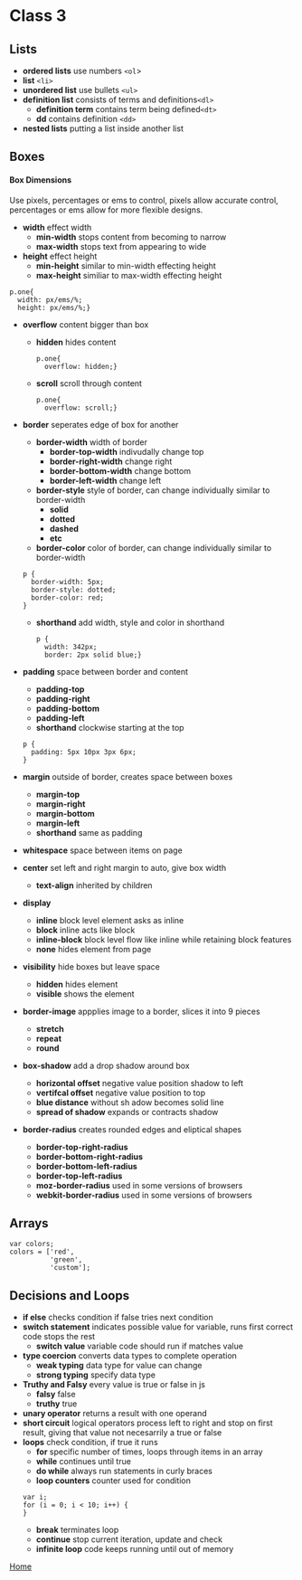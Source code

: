 # Class 3 

## Lists
- **ordered lists** use numbers `<ol`>
- **list** `<li>`
- **unordered list** use bullets `<ul>`
- **definition list** consists of terms and definitions`<dl>`
  - **definition term** contains term being defined`<dt>`
  - **dd** contains definition `<dd>`
- **nested lists** putting a list inside another list

## Boxes
#### Box Dimensions
Use pixels, percentages or ems to control, pixels allow accurate control, percentages or ems allow for more flexible designs.
  - **width** effect width
    - **min-width** stops content from becoming to narrow 
    - **max-width** stops text from appearing to wide
  - **height** effect height
    - **min-height** similar to min-width effecting height
    - **max-height** similiar to max-width effecting height
  ```
  p.one{
    width: px/ems/%;
    height: px/ems/%;}
  ```
  - **overflow** content bigger than box
    - **hidden** hides content
      ```
      p.one{
        overflow: hidden;}
    - **scroll** scroll through content
      ```
      p.one{
        overflow: scroll;}
      ```
  - **border** seperates edge of box for another
    - **border-width** width of border 
      - **border-top-width** indivudally change top
      - **border-right-width** change right
      - **border-bottom-width** change bottom
      - **border-left-width** change left
    - **border-style** style of border, can change individually similar to border-width
      - **solid**
      - **dotted**
      - **dashed**
      - **etc**
    - **border-color**  color of border, can change individually similar to border-width
    ```
    p {
      border-width: 5px;
      border-style: dotted;
      border-color: red;
    }
    ```
    - **shorthand** add width, style and color in shorthand
      ```
      p {
        width: 342px;
        border: 2px solid blue;}
      ```

  - **padding** space between border and content
    - **padding-top**
    - **padding-right**
    - **padding-bottom**
    - **padding-left**
    - **shorthand** clockwise starting at the top
    ```
    p {
      padding: 5px 10px 3px 6px;
    }
    ```
  - **margin** outside of border, creates space between boxes
    - **margin-top**
    - **margin-right**
    - **margin-bottom**
    - **margin-left**
    - **shorthand** same as padding
  - **whitespace** space between items on page
  - **center** set left and right margin to auto, give box width 
    - **text-align** inherited by children
  - **display**
    - **inline** block level element asks as inline
    - **block** inline acts like block
    - **inline-block** block level flow like inline while retaining block features
    - **none** hides element from page
  - **visibility** hide boxes but leave space
    - **hidden** hides element
    - **visible** shows the element
  - **border-image** appplies image to a border, slices it into 9 pieces
    - **stretch**
    - **repeat**
    - **round**
  - **box-shadow** add a drop shadow around box
    - **horizontal offset** negative value position shadow to left
    - **vertifcal offset** negative value position to top
    - **blue distance** without sh adow becomes solid line
    - **spread of shadow** expands or contracts shadow
  - **border-radius** creates rounded edges and eliptical shapes
    - **border-top-right-radius**
    - **border-bottom-right-radius**
    - **border-bottom-left-radius**
    - **border-top-left-radius**
    - **moz-border-radius**  used in some versions of browsers
    - **webkit-border-radius** used in some versions of browsers
  ## Arrays
  ```
  var colors;
  colors = ['red',
            'green',
            'custom'];
  ```
  ## Decisions and Loops
  - **if else** checks condition if false tries next condition
  - **switch statement** indicates possible value for variable, runs first correct code stops the rest
    - **switch value** variable code should run if matches value
  - **type coercion**  converts data types to complete operation
    - **weak typing** data type for value can change
    - **strong typing** specify data type
  - **Truthy and Falsy**  every value is true or false in js
    - **falsy** false
    - **truthy** true
  - **unary operator** returns a result with one operand
  - **short circuit** logical operators process left to right and stop on first result, giving that value not necesarrily a true or false
  - **loops** check condition, if true it runs
    - **for** specific number of times, loops through items in an array
    - **while** continues until true
    - **do while** always run statements in curly braces
    - **loop counters** counter used for condition
    ```
    var i;
    for (i = 0; i < 10; i++) {
    }
    ```
    - **break** terminates loop
    - **continue** stop current iteration, update and check
    - **infinite loop** code keeps running until out of memory
    


[Home](README.md)